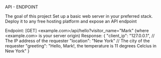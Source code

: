API - ENDPOINT

The goal of this project Set up a basic web server in your preferred stack. Deploy it to any free hosting platform and expose an API endpoint 

Endpoint: [GET] <example.com>/api/hello?visitor_name="Mark" (where <example.com> is your server origin)
Response:
{
  "client_ip": "127.0.0.1", // The IP address of the requester
  "location": "New York" // The city of the requester
  "greeting": "Hello, Mark!, the temperature is 11 degrees Celcius in New York"
}

